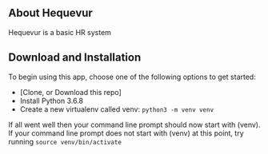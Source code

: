 ## About Hequevur

Hequevur is a basic HR system


## Download and Installation

To begin using this app, choose one of the following options to get started:

* [Clone, or Download this repo]
* Install Python 3.6.8
* Create a new virtualenv called venv: `python3 -m venv venv`
    
If all went well then your command line prompt should now start with (venv).
If your command line prompt does not start with (venv) at this point, try running `source venv/bin/activate`
